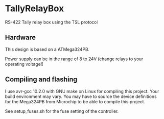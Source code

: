 # TallyRelayBox
RS-422 Tally relay box using the TSL protocol


## Hardware

This design is based on a ATMega324PB.

Power supply can be in the range of 8 to 24V (change relays to your operating voltage!)

## Compiling and flashing

I use avr-gcc 10.2.0 with GNU make on Linux for compiling this project. Your build environment may vary.
You may have to source the device definitions for the Mega324PB from Microchip to be able to compile this project.

See setup_fuses.sh for the fuse setting of the controller.

